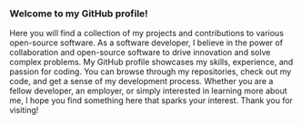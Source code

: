 <h3>Welcome to my GitHub profile!</h3>

<p>Here you will find a collection of my projects and contributions to various open-source software. As a software developer, I believe in the power of collaboration and open-source software to drive innovation and solve complex problems. My GitHub profile showcases my skills, experience, and passion for coding. You can browse through my repositories, check out my code, and get a sense of my development process. Whether you are a fellow developer, an employer, or simply interested in learning more about me, I hope you find something here that sparks your interest. Thank you for visiting!</p>
